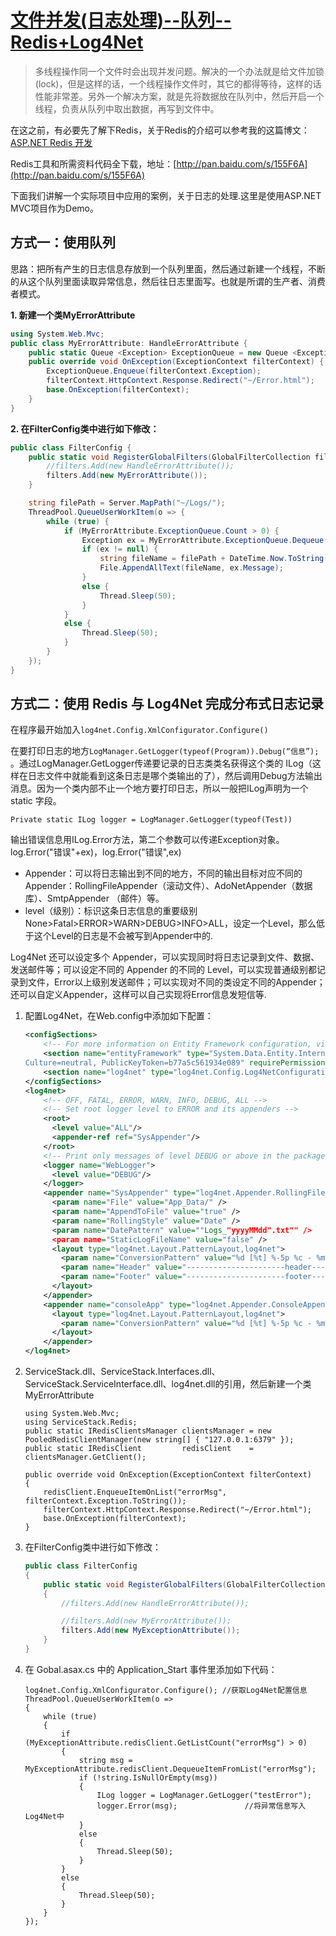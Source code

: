 # [文件并发(日志处理)--队列--Redis+Log4Net](http://www.cnblogs.com/jiekzou/p/4403561.html)

> 多线程操作同一个文件时会出现并发问题。解决的一个办法就是给文件加锁(lock)，但是这样的话，一个线程操作文件时，其它的都得等待，这样的话性能非常差。另外一个解决方案，就是先将数据放在队列中，然后开启一个线程，负责从队列中取出数据，再写到文件中。

在这之前，有必要先了解下Redis，关于Redis的介绍可以参考我的这篇博文：[ASP.NET Redis 开发](http://www.cnblogs.com/jiekzou/p/4487356.html)

Redis工具和所需资料代码全下载，地址：[http://pan.baidu.com/s/155F6A](http://pan.baidu.com/s/155F6A)

下面我们讲解一个实际项目中应用的案例，关于日志的处理.这里是使用ASP.NET MVC项目作为Demo。

## 方式一：使用队列

思路：把所有产生的日志信息存放到一个队列里面，然后通过新建一个线程，不断的从这个队列里面读取异常信息，然后往日志里面写。也就是所谓的生产者、消费者模式。

**1. 新建一个类MyErrorAttribute**

```csharp
using System.Web.Mvc;
public class MyErrorAttribute: HandleErrorAttribute {
    public static Queue <Exception> ExceptionQueue = new Queue <Exception> ();
    public override void OnException(ExceptionContext filterContext) {
        ExceptionQueue.Enqueue(filterContext.Exception);
        filterContext.HttpContext.Response.Redirect("~/Error.html");
        base.OnException(filterContext);
    }
}
```

**2. 在FilterConfig类中进行如下修改：**

```csharp
public class FilterConfig {
    public static void RegisterGlobalFilters(GlobalFilterCollection filters){
        //filters.Add(new HandleErrorAttribute());
        filters.Add(new MyErrorAttribute());
    }

    string filePath = Server.MapPath("~/Logs/");
    ThreadPool.QueueUserWorkItem(o => {
        while (true) {
            if (MyErrorAttribute.ExceptionQueue.Count > 0) {
                Exception ex = MyErrorAttribute.ExceptionQueue.Dequeue();
                if (ex != null) {
                    string fileName = filePath + DateTime.Now.ToString("yyyy-MM-dd") + ".txt";
                    File.AppendAllText(fileName, ex.Message);
                }
                else {
                    Thread.Sleep(50);
                }
            }
            else {
                Thread.Sleep(50);
            }
        }
    });
}
```

## 方式二：使用 Redis 与 Log4Net 完成分布式日志记录

在程序最开始加入`log4net.Config.XmlConfigurator.Configure()`

在要打印日志的地方`LogManager.GetLogger(typeof(Program)).Debug(“信息”);` 。通过LogManager.GetLogger传递要记录的日志类类名获得这个类的 ILog（这样在日志文件中就能看到这条日志是哪个类输出的了），然后调用Debug方法输出消息。因为一个类内部不止一个地方要打印日志，所以一般把ILog声明为一个 static 字段。

`Private static ILog logger = LogManager.GetLogger(typeof(Test))`

输出错误信息用ILog.Error方法，第二个参数可以传递Exception对象。log.Error("错误"+ex)，log.Error("错误",ex)

- Appender：可以将日志输出到不同的地方，不同的输出目标对应不同的 Appender：RollingFileAppender（滚动文件）、AdoNetAppender（数据库）、SmtpAppender （邮件）等。
- level（级别）：标识这条日志信息的重要级别None>Fatal>ERROR>WARN>DEBUG>INFO>ALL，设定一个Level，那么低于这个Level的日志是不会被写到Appender中的.

Log4Net 还可以设定多个 Appender，可以实现同时将日志记录到文件、数据、发送邮件等；可以设定不同的 Appender 的不同的 Level，可以实现普通级别都记录到文件，Error以上级别发送邮件；可以实现对不同的类设定不同的Appender；还可以自定义Appender，这样可以自己实现将Error信息发短信等.

1. 配置Log4Net，在Web.config中添加如下配置：

    ```xml
    <configSections>
        <!-- For more information on Entity Framework configuration, visit http://go.microsoft.com/fwlink/?LinkID=237468 -->
        <section name="entityFramework" type="System.Data.Entity.Internal.ConfigFile.EntityFrameworkSection, EntityFramework, Version=5.0.0.0,
    Culture=neutral, PublicKeyToken=b77a5c561934e089" requirePermission="false" />
        <section name="log4net" type="log4net.Config.Log4NetConfigurationSectionHandler, log4net"/>
    </configSections>
    <log4net>
        <!-- OFF, FATAL, ERROR, WARN, INFO, DEBUG, ALL -->
        <!-- Set root logger level to ERROR and its appenders -->
        <root>
          <level value="ALL"/>
          <appender-ref ref="SysAppender"/>
        </root>
        <!-- Print only messages of level DEBUG or above in the packages -->
        <logger name="WebLogger">
          <level value="DEBUG"/>
        </logger>
        <appender name="SysAppender" type="log4net.Appender.RollingFileAppender,log4net" >
          <param name="File" value="App_Data/" />
          <param name="AppendToFile" value="true" />
          <param name="RollingStyle" value="Date" />
          <param name="DatePattern" value=""Logs_"yyyyMMdd".txt"" />
          <param name="StaticLogFileName" value="false" />
          <layout type="log4net.Layout.PatternLayout,log4net">
            <param name="ConversionPattern" value="%d [%t] %-5p %c - %m%n" />
            <param name="Header" value="----------------------header--------------------------" />
            <param name="Footer" value="----------------------footer--------------------------" />
          </layout>
        </appender>
        <appender name="consoleApp" type="log4net.Appender.ConsoleAppender,log4net">
          <layout type="log4net.Layout.PatternLayout,log4net">
            <param name="ConversionPattern" value="%d [%t] %-5p %c - %m%n" />
          </layout>
        </appender>
    </log4net>
    ```

1. ServiceStack.dll、ServiceStack.Interfaces.dll、ServiceStack.ServiceInterface.dll、log4net.dll的引用，然后新建一个类MyErrorAttribute

    ```cSharp
    using System.Web.Mvc;
    using ServiceStack.Redis;
    public static IRedisClientsManager clientsManager = new PooledRedisClientManager(new string[] { "127.0.0.1:6379" });
    public static IRedisClient         redisClient    = clientsManager.GetClient();

    public override void OnException(ExceptionContext filterContext)
    {
        redisClient.EnqueueItemOnList("errorMsg", filterContext.Exception.ToString());
        filterContext.HttpContext.Response.Redirect("~/Error.html");
        base.OnException(filterContext);
    }
    ```

1. 在FilterConfig类中进行如下修改：

    ```csharp
    public class FilterConfig
    {
        public static void RegisterGlobalFilters(GlobalFilterCollection filters)
        {
            //filters.Add(new HandleErrorAttribute());

            //filters.Add(new MyErrorAttribute());
            filters.Add(new MyExceptionAttribute());
        }
    }
    ```

1. 在 Gobal.asax.cs 中的 Application_Start 事件里添加如下代码：

    ```cSharp
    log4net.Config.XmlConfigurator.Configure(); //获取Log4Net配置信息
    ThreadPool.QueueUserWorkItem(o =>
    {
        while (true)
        {
            if (MyExceptionAttribute.redisClient.GetListCount("errorMsg") > 0)
            {
                string msg = MyExceptionAttribute.redisClient.DequeueItemFromList("errorMsg");
                if (!string.IsNullOrEmpty(msg))
                {
                    ILog logger = LogManager.GetLogger("testError");
                    logger.Error(msg);               //将异常信息写入Log4Net中
                }
                else
                {
                    Thread.Sleep(50);
                }
            }
            else
            {
                Thread.Sleep(50);
            }
        }
    });
    ```